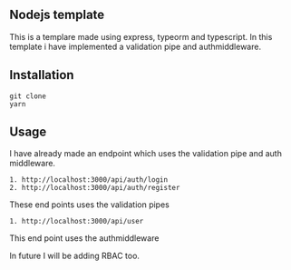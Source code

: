 ## Nodejs template

This is a templare made using express, typeorm and typescript. In this template i have implemented a validation pipe and authmiddleware.

## Installation

```
git clone
yarn
```

## Usage

I have already made an endpoint which uses the validation pipe and auth middleware.

```
1. http://localhost:3000/api/auth/login
2. http://localhost:3000/api/auth/register
```

These end points uses the validation pipes

```
1. http://localhost:3000/api/user
```

This end point uses the authmiddleware

In future I will be adding RBAC too.
